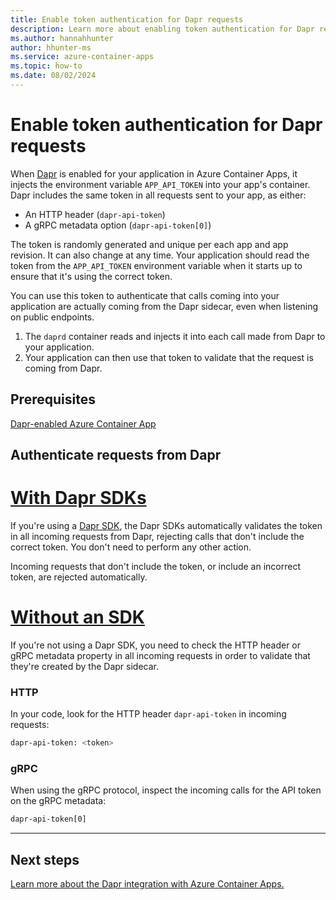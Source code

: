 ```yaml
---
title: Enable token authentication for Dapr requests
description: Learn more about enabling token authentication for Dapr requests to your container app in Azure Container Apps.
ms.author: hannahhunter
author: hhunter-ms
ms.service: azure-container-apps
ms.topic: how-to 
ms.date: 08/02/2024
---
```


# Enable token authentication for Dapr requests

When [Dapr][dapr] is enabled for your application in Azure Container Apps, it injects the environment variable `APP_API_TOKEN` into your app's container. Dapr includes the same token in all requests sent to your app, as either:

- An HTTP header (`dapr-api-token`)
- A gRPC metadata option (`dapr-api-token[0]`)

The token is randomly generated and unique per each app and app revision. It can also change at any time. Your application should read the token from the `APP_API_TOKEN` environment variable when it starts up to ensure that it's using the correct token.

You can use this token to authenticate that calls coming into your application are actually coming from the Dapr sidecar, even when listening on public endpoints.

1. The `daprd` container reads and injects it into each call made from Dapr to your application.
1. Your application can then use that token to validate that the request is coming from Dapr. 

## Prerequisites

[Dapr-enabled Azure Container App][dapr-aca]

## Authenticate requests from Dapr

# [With Dapr SDKs](#tab/sdk)

If you're using a [Dapr SDK](https://docs.dapr.io/developing-applications/sdks/), the Dapr SDKs automatically validates the token in all incoming requests from Dapr, rejecting calls that don't include the correct token. You don't need to perform any other action.

Incoming requests that don't include the token, or include an incorrect token, are rejected automatically.

# [Without an SDK](#tab/nosdk)

If you're not using a Dapr SDK, you need to check the HTTP header or gRPC metadata property in all incoming requests in order to validate that they're created by the Dapr sidecar.

### HTTP

In your code, look for the HTTP header `dapr-api-token` in incoming requests:

```sh
dapr-api-token: <token>
```

### gRPC

When using the gRPC protocol, inspect the incoming calls for the API token on the gRPC metadata:

```sh
dapr-api-token[0]
```

---


## Next steps

[Learn more about the Dapr integration with Azure Container Apps.][dapr-aca]


<!-- Links Internal -->

[dapr-aca]: ./dapr-overview.md

<!-- Links External -->

[dapr]: https://docs.dapr.io/